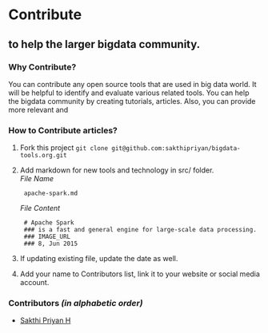 # Contribute
## to help the larger bigdata community.

### Why Contribute?
You can contribute any open source tools that are used in big data world.
It will be helpful to identify and evaluate various related tools.
You can help the bigdata community by creating tutorials, articles.
Also, you can provide more relevant and 

### How to Contribute articles?
1. Fork this project `git clone git@github.com:sakthipriyan/bigdata-tools.org.git`
2. Add markdown for new tools and technology in src/ folder.  
   *File Name*

        apache-spark.md

   *File Content*
   
        # Apache Spark
        ### is a fast and general engine for large-scale data processing.
        ### IMAGE_URL
        ### 8, Jun 2015
        

3. If updating existing file, update the date as well.
4. Add your name to Contributors list, link it to your website or social media account.

### Contributors *(in alphabetic order)*
* [Sakthi Priyan H](http://sakthipriyan.com)
